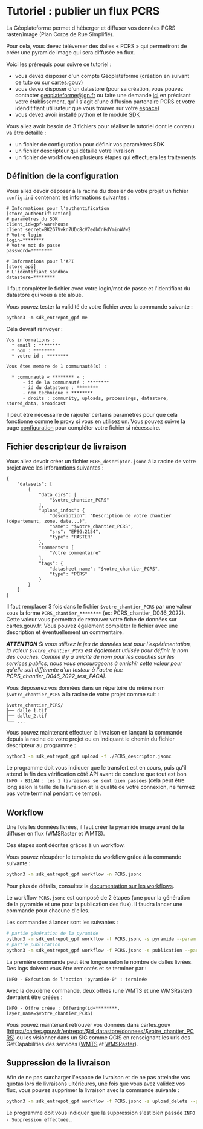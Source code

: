 # Tutoriel : publier un flux PCRS

La Géoplateforme permet d'héberger et diffuser vos données PCRS raster/image (Plan Corps de Rue Simplifié).

Pour cela, vous devez téléverser des dalles « PCRS » qui permettront de créer une pyramide image qui sera diffusée en flux.

Voici les prérequis pour suivre ce tutoriel :

* vous devez disposer d'un compte Géoplateforme (création en suivant ce [tuto](https://geoplateforme.github.io/tutoriels/production/controle-des-acces/entrepot/creation_compte/) ou sur [cartes.gouv](https://cartes.gouv.fr/))
* vous devez disposer d'un datastore (pour sa création, vous pouvez contacter geoplateforme@ign.fr ou faire une demande [ici](https://cartes.gouv.fr/entrepot/demande-de-creation) en précisant votre établissement, qu'il s'agit d'une diffusion partenaire PCRS et votre idenditifiant utilisateur que vous trouver sur votre [espace](https://cartes.gouv.fr/mon-compte))
* vous devez avoir installé python et le module [SDK](index.md)

Vous allez avoir besoin de 3 fichiers pour réaliser le tutoriel dont le contenu va être détaillé :

* un fichier de configuration pour définir vos paramètres SDK
* un fichier descripteur qui détaille votre livraison
* un fichier de workflow en plusieurs étapes qui effectuera les traitements

## Définition de la configuration

Vous allez devoir déposer à la racine du dossier de votre projet un fichier `config.ini` contenant les informations suivantes :

```text
# Informations pour l'authentification
[store_authentification]
# paramètres du SDK
client_id=gpf-warehouse
client_secret=BK2G7Vvkn7UDc8cV7edbCnHdYminWVw2
# Votre login
login=********
# Votre mot de passe
password=********

# Informations pour l'API
[store_api]
# L'identifiant sandbox
datastore=********
```

Il faut compléter le fichier avec votre login/mot de passe et l'identifiant du datastore qui vous a été aloué.

Vous pouvez tester la validité de votre fichier avec la commande suivante :

```text
python3 -m sdk_entrepot_gpf me
```

Cela devrait renvoyer :

```text
Vos informations :
  * email : ********
  * nom : ********
  * votre id : ********

Vous êtes membre de 1 communauté(s) :

  * communauté « ******** » :
      - id de la communauté : ********
      - id du datastore : ********
      - nom technique : ********
      - droits : community, uploads, processings, datastore, stored_data, broadcast
```

Il peut être nécessaire de rajouter certains paramètres pour que cela fonctionne comme le proxy si vous en utilisez un. Vous pouvez suivre la page [configuration](configuration.md) pour compléter votre fichier si nécessaire.

## Fichier descripteur de livraison

Vous allez devoir créer un fichier `PCRS_descriptor.jsonc` à la racine de votre projet avec les inforamtions suivantes :

```text
{
    "datasets": [
        {
            "data_dirs": [
                "$votre_chantier_PCRS"
            ],
            "upload_infos": {
                "description": "Description de votre chantier (département, zone, date...)",
                "name": "$votre_chantier_PCRS",
                "srs": "EPSG:2154",
                "type": "RASTER"
            },
            "comments": [
                "Votre commentaire"
            ],
            "tags": {
                "datasheet_name": "$votre_chantier_PCRS",
                "type": "PCRS"
            }
        }
    ]
}
```

Il faut remplacer 3 fois dans le fichier `$votre_chantier_PCRS` par une valeur sous la forme `PCRS_chantier_********` (ex: PCRS_chantier_D046_2022). Cette valeur vous permettra de retrouver votre fiche de données sur cartes.gouv.fr. Vous pouvez également compléter le fichier avec une description et éventuellement un commentaire.

***ATTENTION** Si vous utilisez le jeu de données test pour l'expérimentation, la valeur `$votre_chantier_PCRS` est également utilisée pour définir le nom des couches. Comme il y a unicité de nom pour les couches sur les services publics, nous vous encourageons à enrichir cette valeur pour qu'elle soit différente d'un testeur à l'autre (ex: PCRS_chantier_D046_2022_test_PACA).*

Vous déposerez vos données dans un répertoire du même nom `$votre_chantier_PCRS` à la racine de votre projet comme suit :

```text
$votre_chantier_PCRS/
├── dalle_1.tif
├── dalle_2.tif
└── ...
```

Vous pouvez maintenant effectuer la livraison en lançant la commande depuis la racine de votre projet ou en indiquant le chemin du fichier descripteur au programme :

```sh
python3 -m sdk_entrepot_gpf upload -f ./PCRS_descriptor.jsonc
```

Le programme doit vous indiquer que le transfert est en cours, puis qu'il attend la fin des vérification côté API avant de conclure que tout est bon `INFO - BILAN : les 1 livraisons se sont bien passées` (cela peut être long selon la taille de la livraison et la qualité de votre connexion, ne fermez pas votre terminal pendant ce temps).

## Workflow

Une fois les données livrées, il faut créer la pyramide image avant de la diffuser en flux (WMSRaster et WMTS).

Ces étapes sont décrites grâces à un workflow.

Vous pouvez récupérer le template du workflow grâce à la commande suivante :

```sh
python3 -m sdk_entrepot_gpf workflow -n PCRS.jsonc
```

Pour plus de détails, consultez la [documentation sur les workflows](workflow.md).

Le workflow `PCRS.jsonc` est composé de 2 étapes (une pour la génération de la pyramide et une pour la publication des flux). Il faudra lancer une commande pour chacune d'elles.

Les commandes à lancer sont les suivantes :

```sh
# partie génération de la pyramide
python3 -m sdk_entrepot_gpf workflow -f PCRS.jsonc -s pyramide --param producteur=$votre_chantier_PCRS
# partie publication
python3 -m sdk_entrepot_gpf workflow -f PCRS.jsonc -s publication --param producteur=$votre_chantier_PCRS
```

La première commande peut être longue selon le nombre de dalles livrées. Des logs doivent vous être remontés et se terminer par :

```text
INFO - Exécution de l'action 'pyramide-0' : terminée
```

Avec la deuxième commande, deux offres (une WMTS et une WMSRaster) devraient être créées :

```text
INFO - Offre créée : Offering(id=********, layer_name=$votre_chantier_PCRS)
```

Vous pouvez maintenant retrouver vos données dans cartes.gouv (https://cartes.gouv.fr/entrepot/$id_datastore/donnees/$votre_chantier_PCRS) ou les visionner dans un SIG comme QGIS en renseignant les urls des GetCapabilities des services ([WMTS](https://data.geopf.fr/wmts?service=WMTS&request=GetCapabilities) et [WMSRaster](https://data.geopf.fr/wms-r?)).

## Suppression de la livraison

Afin de ne pas surcharger l'espace de livraison et de ne pas atteindre vos quotas lors de livraisons ultérieures, une fois que vous avez validez vos flux, vous pouvez supprimer la livraison avec la commande suivante :

```sh
python3 -m sdk_entrepot_gpf workflow -f PCRS.jsonc -s upload_delete --param producteur $votre_chantier_PCRS
```

Le programme doit vous indiquer que la suppression s'est bien passée `INFO - Suppression effectuée.`.
